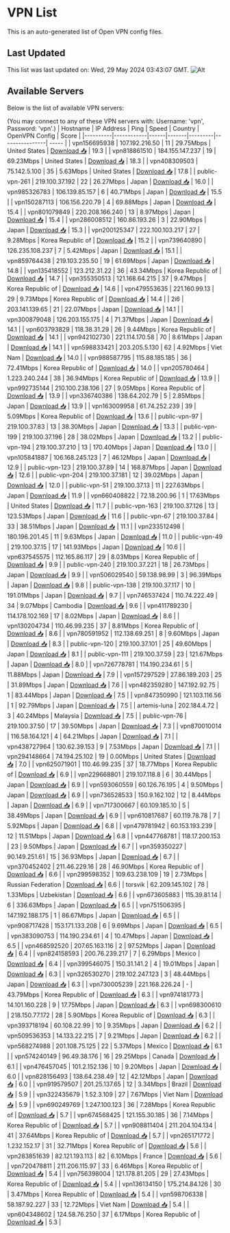 # VPN List

This is an auto-generated list of Open VPN config files.

## Last Updated

This list was last updated on: Wed, 29 May 2024 03:43:07 GMT.
![Alt](https://repobeats.axiom.co/api/embed/186b98318ef1479477931607c1ad7d823f12451f.svg "Repobeats analytics image")

## Available Servers

Below is the list of available VPN servers:

(You may connect to any of these VPN servers with: Username: 'vpn', Password: 'vpn'.)
| Hostname | IP Address | Ping | Speed | Country | OpenVPN Config | Score |
|----------|------------|------|-------|---------|----------------| ----- |
| vpn156695938 | 107.192.216.50 | 11 | 29.75Mbps | United States | [Download 📥](./configs/server_0_US.ovpn) | 19.3 |
| vpn818861510 | 184.155.147.237 | 19 | 69.23Mbps | United States | [Download 📥](./configs/server_1_US.ovpn) | 18.3 |
| vpn408309503 | 75.142.5.100 | 35 | 5.63Mbps | United States | [Download 📥](./configs/server_2_US.ovpn) | 17.8 |
| public-vpn-261 | 219.100.37.192 | 22 | 26.27Mbps | Japan | [Download 📥](./configs/server_3_JP.ovpn) | 16.0 |
| vpn985326783 | 106.139.85.157 | 6 | 40.71Mbps | Japan | [Download 📥](./configs/server_4_JP.ovpn) | 15.5 |
| vpn150287113 | 106.156.220.79 | 4 | 69.88Mbps | Japan | [Download 📥](./configs/server_5_JP.ovpn) | 15.4 |
| vpn801079849 | 220.208.166.240 | 13 | 8.97Mbps | Japan | [Download 📥](./configs/server_6_JP.ovpn) | 15.4 |
| vpn286008512 | 160.86.193.26 | 3 | 22.90Mbps | Japan | [Download 📥](./configs/server_7_JP.ovpn) | 15.3 |
| vpn200125347 | 222.100.103.217 | 27 | 9.28Mbps | Korea Republic of | [Download 📥](./configs/server_8_KR.ovpn) | 15.2 |
| vpn739640890 | 126.235.108.237 | 7 | 5.42Mbps | Japan | [Download 📥](./configs/server_9_JP.ovpn) | 15.1 |
| vpn859764438 | 219.103.235.50 | 19 | 61.69Mbps | Japan | [Download 📥](./configs/server_10_JP.ovpn) | 14.8 |
| vpn135418552 | 123.212.31.22 | 36 | 43.34Mbps | Korea Republic of | [Download 📥](./configs/server_11_KR.ovpn) | 14.7 |
| vpn355350513 | 121.168.64.215 | 37 | 9.47Mbps | Korea Republic of | [Download 📥](./configs/server_12_KR.ovpn) | 14.6 |
| vpn479553635 | 221.160.99.13 | 29 | 9.73Mbps | Korea Republic of | [Download 📥](./configs/server_13_KR.ovpn) | 14.4 |
| 2i6 | 203.141.139.65 | 21 | 22.07Mbps | Japan | [Download 📥](./configs/server_14_JP.ovpn) | 14.1 |
| vpn300879048 | 126.203.155.175 | 4 | 71.37Mbps | Japan | [Download 📥](./configs/server_15_JP.ovpn) | 14.1 |
| vpn603793829 | 118.38.31.29 | 26 | 9.44Mbps | Korea Republic of | [Download 📥](./configs/server_16_KR.ovpn) | 14.1 |
| vpn942102730 | 221.114.170.58 | 70 | 8.61Mbps | Japan | [Download 📥](./configs/server_17_JP.ovpn) | 14.1 |
| vpn598833421 | 203.205.5.130 | 62 | 4.92Mbps | Viet Nam | [Download 📥](./configs/server_18_VN.ovpn) | 14.0 |
| vpn988587795 | 115.88.185.185 | 36 | 72.41Mbps | Korea Republic of | [Download 📥](./configs/server_19_KR.ovpn) | 14.0 |
| vpn205780464 | 1.223.240.244 | 38 | 36.94Mbps | Korea Republic of | [Download 📥](./configs/server_20_KR.ovpn) | 13.9 |
| vpn992735144 | 210.100.238.106 | 27 | 9.05Mbps | Korea Republic of | [Download 📥](./configs/server_21_KR.ovpn) | 13.9 |
| vpn336740386 | 138.64.202.79 | 5 | 2.85Mbps | Japan | [Download 📥](./configs/server_22_JP.ovpn) | 13.9 |
| vpn163009958 | 61.74.252.239 | 39 | 5.09Mbps | Korea Republic of | [Download 📥](./configs/server_23_KR.ovpn) | 13.6 |
| public-vpn-97 | 219.100.37.83 | 13 | 38.30Mbps | Japan | [Download 📥](./configs/server_24_JP.ovpn) | 13.3 |
| public-vpn-199 | 219.100.37.196 | 28 | 38.02Mbps | Japan | [Download 📥](./configs/server_25_JP.ovpn) | 13.2 |
| public-vpn-194 | 219.100.37.210 | 13 | 170.40Mbps | Japan | [Download 📥](./configs/server_26_JP.ovpn) | 13.0 |
| vpn105841887 | 106.168.245.123 | 7 | 46.12Mbps | Japan | [Download 📥](./configs/server_27_JP.ovpn) | 12.9 |
| public-vpn-123 | 219.100.37.89 | 14 | 168.87Mbps | Japan | [Download 📥](./configs/server_28_JP.ovpn) | 12.6 |
| public-vpn-204 | 219.100.37.181 | 12 | 39.02Mbps | Japan | [Download 📥](./configs/server_29_JP.ovpn) | 12.0 |
| public-vpn-51 | 219.100.37.13 | 11 | 227.63Mbps | Japan | [Download 📥](./configs/server_30_JP.ovpn) | 11.9 |
| vpn660408822 | 72.18.200.96 | 1 | 17.63Mbps | United States | [Download 📥](./configs/server_31_US.ovpn) | 11.7 |
| public-vpn-163 | 219.100.37.126 | 13 | 123.53Mbps | Japan | [Download 📥](./configs/server_32_JP.ovpn) | 11.6 |
| public-vpn-67 | 219.100.37.84 | 33 | 38.51Mbps | Japan | [Download 📥](./configs/server_33_JP.ovpn) | 11.1 |
| vpn233512498 | 180.196.201.45 | 11 | 9.63Mbps | Japan | [Download 📥](./configs/server_34_JP.ovpn) | 11.0 |
| public-vpn-49 | 219.100.37.15 | 17 | 141.93Mbps | Japan | [Download 📥](./configs/server_35_JP.ovpn) | 10.6 |
| vpn637545575 | 112.165.86.117 | 29 | 8.03Mbps | Korea Republic of | [Download 📥](./configs/server_36_KR.ovpn) | 9.9 |
| public-vpn-240 | 219.100.37.221 | 18 | 26.73Mbps | Japan | [Download 📥](./configs/server_37_JP.ovpn) | 9.9 |
| vpn506029540 | 59.138.98.99 | 3 | 96.39Mbps | Japan | [Download 📥](./configs/server_38_JP.ovpn) | 9.8 |
| public-vpn-138 | 219.100.37.117 | 10 | 191.01Mbps | Japan | [Download 📥](./configs/server_39_JP.ovpn) | 9.7 |
| vpn746537424 | 110.74.222.49 | 34 | 9.07Mbps | Cambodia | [Download 📥](./configs/server_40_KH.ovpn) | 9.6 |
| vpn411789230 | 114.178.102.169 | 17 | 8.02Mbps | Japan | [Download 📥](./configs/server_41_JP.ovpn) | 8.6 |
| vpn130204734 | 110.46.99.235 | 37 | 8.81Mbps | Korea Republic of | [Download 📥](./configs/server_42_KR.ovpn) | 8.6 |
| vpn780591952 | 112.138.69.251 | 8 | 9.60Mbps | Japan | [Download 📥](./configs/server_43_JP.ovpn) | 8.3 |
| public-vpn-120 | 219.100.37.101 | 25 | 49.60Mbps | Japan | [Download 📥](./configs/server_44_JP.ovpn) | 8.1 |
| public-vpn-111 | 219.100.37.59 | 23 | 121.67Mbps | Japan | [Download 📥](./configs/server_45_JP.ovpn) | 8.0 |
| vpn726778781 | 114.190.234.61 | 5 | 11.88Mbps | Japan | [Download 📥](./configs/server_46_JP.ovpn) | 7.9 |
| vpn157297529 | 27.86.189.203 | 25 | 31.89Mbps | Japan | [Download 📥](./configs/server_47_JP.ovpn) | 7.6 |
| vpn482359280 | 147.192.92.75 | 1 | 83.44Mbps | Japan | [Download 📥](./configs/server_48_JP.ovpn) | 7.5 |
| vpn847350990 | 121.103.116.56 | 1 | 92.79Mbps | Japan | [Download 📥](./configs/server_49_JP.ovpn) | 7.5 |
| artemis-luna | 202.184.4.72 | 3 | 40.24Mbps | Malaysia | [Download 📥](./configs/server_50_MY.ovpn) | 7.5 |
| public-vpn-76 | 219.100.37.50 | 17 | 39.50Mbps | Japan | [Download 📥](./configs/server_51_JP.ovpn) | 7.3 |
| vpn870010014 | 116.58.164.121 | 4 | 64.21Mbps | Japan | [Download 📥](./configs/server_52_JP.ovpn) | 7.1 |
| vpn438727964 | 130.62.39.153 | 9 | 7.53Mbps | Japan | [Download 📥](./configs/server_53_JP.ovpn) | 7.1 |
| vpn294148664 | 74.194.25.102 | 19 | 0.00Mbps | United States | [Download 📥](./configs/server_54_US.ovpn) | 7.0 |
| vpn625071901 | 110.46.99.235 | 37 | 18.77Mbps | Korea Republic of | [Download 📥](./configs/server_55_KR.ovpn) | 6.9 |
| vpn229668801 | 219.107.118.8 | 6 | 30.44Mbps | Japan | [Download 📥](./configs/server_56_JP.ovpn) | 6.9 |
| vpn593060559 | 60.126.76.195 | 4 | 9.50Mbps | Japan | [Download 📥](./configs/server_57_JP.ovpn) | 6.9 |
| vpn736528533 | 150.9.162.102 | 12 | 8.44Mbps | Japan | [Download 📥](./configs/server_58_JP.ovpn) | 6.9 |
| vpn717300667 | 60.109.185.10 | 5 | 38.49Mbps | Japan | [Download 📥](./configs/server_59_JP.ovpn) | 6.9 |
| vpn610817687 | 60.119.78.78 | 7 | 5.92Mbps | Japan | [Download 📥](./configs/server_60_JP.ovpn) | 6.8 |
| vpn479781942 | 60.153.193.239 | 12 | 11.51Mbps | Japan | [Download 📥](./configs/server_61_JP.ovpn) | 6.8 |
| vpn447768781 | 118.17.200.153 | 23 | 9.50Mbps | Japan | [Download 📥](./configs/server_62_JP.ovpn) | 6.7 |
| vpn359350227 | 90.149.251.61 | 15 | 36.93Mbps | Japan | [Download 📥](./configs/server_63_JP.ovpn) | 6.7 |
| vpn370452402 | 211.46.229.16 | 28 | 46.90Mbps | Korea Republic of | [Download 📥](./configs/server_64_KR.ovpn) | 6.6 |
| vpn299598352 | 109.63.238.109 | 19 | 2.73Mbps | Russian Federation | [Download 📥](./configs/server_65_RU.ovpn) | 6.6 |
| torsvik | 62.209.145.102 | 78 | 1.33Mbps | Uzbekistan | [Download 📥](./configs/server_66_UZ.ovpn) | 6.6 |
| vpn673605883 | 115.39.81.14 | 6 | 336.63Mbps | Japan | [Download 📥](./configs/server_67_JP.ovpn) | 6.5 |
| vpn751506395 | 147.192.188.175 | 1 | 86.67Mbps | Japan | [Download 📥](./configs/server_68_JP.ovpn) | 6.5 |
| vpn908717428 | 153.171.133.208 | 6 | 9.69Mbps | Japan | [Download 📥](./configs/server_69_JP.ovpn) | 6.5 |
| vpn383090753 | 114.190.234.61 | 4 | 10.47Mbps | Japan | [Download 📥](./configs/server_70_JP.ovpn) | 6.5 |
| vpn468592520 | 207.65.163.116 | 2 | 97.52Mbps | Japan | [Download 📥](./configs/server_71_JP.ovpn) | 6.4 |
| vpn824158593 | 200.76.239.217 | 7 | 6.29Mbps | Mexico | [Download 📥](./configs/server_72_MX.ovpn) | 6.4 |
| vpn399546075 | 150.31.141.2 | 4 | 19.01Mbps | Japan | [Download 📥](./configs/server_73_JP.ovpn) | 6.3 |
| vpn326530270 | 219.102.247.123 | 3 | 48.44Mbps | Japan | [Download 📥](./configs/server_74_JP.ovpn) | 6.3 |
| vpn730005239 | 221.168.226.24 | - | 43.79Mbps | Korea Republic of | [Download 📥](./configs/server_75_KR.ovpn) | 6.3 |
| vpn974181773 | 14.101.160.228 | 9 | 17.75Mbps | Japan | [Download 📥](./configs/server_76_JP.ovpn) | 6.3 |
| vpn698300610 | 218.150.77.172 | 28 | 5.90Mbps | Korea Republic of | [Download 📥](./configs/server_77_KR.ovpn) | 6.3 |
| vpn393718194 | 60.108.22.99 | 10 | 9.35Mbps | Japan | [Download 📥](./configs/server_78_JP.ovpn) | 6.2 |
| vpn509536353 | 14.133.22.215 | 7 | 9.21Mbps | Japan | [Download 📥](./configs/server_79_JP.ovpn) | 6.2 |
| vpn568274988 | 201.108.75.125 | 22 | 5.37Mbps | Mexico | [Download 📥](./configs/server_80_MX.ovpn) | 6.1 |
| vpn574240149 | 96.49.38.176 | 16 | 29.25Mbps | Canada | [Download 📥](./configs/server_81_CA.ovpn) | 6.1 |
| vpn476457045 | 101.2.152.136 | 10 | 9.20Mbps | Japan | [Download 📥](./configs/server_82_JP.ovpn) | 6.0 |
| vpn828156493 | 138.64.238.49 | 12 | 42.12Mbps | Japan | [Download 📥](./configs/server_83_JP.ovpn) | 6.0 |
| vpn919579507 | 201.25.137.65 | 12 | 3.34Mbps | Brazil | [Download 📥](./configs/server_84_BR.ovpn) | 5.9 |
| vpn322435679 | 1.52.3.109 | 27 | 7.67Mbps | Viet Nam | [Download 📥](./configs/server_85_VN.ovpn) | 5.9 |
| vpn690249769 | 1.247.100.123 | 36 | 7.28Mbps | Korea Republic of | [Download 📥](./configs/server_86_KR.ovpn) | 5.7 |
| vpn674568425 | 121.155.30.185 | 36 | 7.14Mbps | Korea Republic of | [Download 📥](./configs/server_87_KR.ovpn) | 5.7 |
| vpn908811404 | 211.204.104.134 | 41 | 37.64Mbps | Korea Republic of | [Download 📥](./configs/server_88_KR.ovpn) | 5.7 |
| vpn265171772 | 1.232.152.17 | 31 | 32.71Mbps | Korea Republic of | [Download 📥](./configs/server_89_KR.ovpn) | 5.6 |
| vpn283851639 | 82.121.193.113 | 82 | 6.10Mbps | France | [Download 📥](./configs/server_90_FR.ovpn) | 5.6 |
| vpn720478811 | 211.206.115.97 | 33 | 6.46Mbps | Korea Republic of | [Download 📥](./configs/server_91_KR.ovpn) | 5.4 |
| vpn756398004 | 121.178.81.205 | 29 | 27.43Mbps | Korea Republic of | [Download 📥](./configs/server_92_KR.ovpn) | 5.4 |
| vpn136134150 | 175.214.84.126 | 30 | 3.47Mbps | Korea Republic of | [Download 📥](./configs/server_93_KR.ovpn) | 5.4 |
| vpn598706338 | 58.187.92.227 | 33 | 12.72Mbps | Viet Nam | [Download 📥](./configs/server_94_VN.ovpn) | 5.4 |
| vpn604348602 | 124.58.76.250 | 37 | 6.17Mbps | Korea Republic of | [Download 📥](./configs/server_95_KR.ovpn) | 5.3 |
